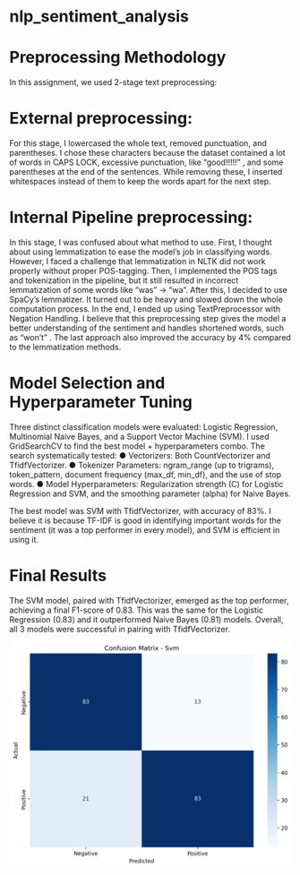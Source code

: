 # nlp_sentiment_analysis


# Preprocessing Methodology
In this assignment, we used 2-stage text preprocessing:

# External preprocessing:
For this stage, I lowercased the whole text, removed punctuation, and parentheses. I
chose these characters because the dataset contained a lot of words in CAPS LOCK,
excessive punctuation, like “good!!!!!”
, and some parentheses at the end of the
sentences. While removing these, I inserted whitespaces instead of them to keep the
words apart for the next step.

# Internal Pipeline preprocessing:
In this stage, I was confused about what method to use. First, I thought about using
lemmatization to ease the model’s job in classifying words. However, I faced a challenge
that lemmatization in NLTK did not work properly without proper POS-tagging. Then, I
implemented the POS tags and tokenization in the pipeline, but it still resulted in
incorrect lemmatization of some words like “was” -> “wa”. After this, I decided to use
SpaCy’s lemmatizer. It turned out to be heavy and slowed down the whole computation
process. In the end, I ended up using TextPreprocessor with Negation Handling. I
believe that this preprocessing step gives the model a better understanding of the
sentiment and handles shortened words, such as “won’t” . The last approach also
improved the accuracy by 4% compared to the lemmatization methods.

# Model Selection and Hyperparameter Tuning
Three distinct classification models were evaluated: Logistic Regression, Multinomial Naive
Bayes, and a Support Vector Machine (SVM).
I used GridSearchCV to find the best model + hyperparameters combo. The search
systematically tested:
● Vectorizers: Both CountVectorizer and TfidfVectorizer.
● Tokenizer Parameters: ngram_range (up to trigrams), token_pattern, document
frequency (max_df, min_df), and the use of stop words.
● Model Hyperparameters: Regularization strength (C) for Logistic Regression and SVM,
and the smoothing parameter (alpha) for Naive Bayes.

The best model was SVM with TfidfVectorizer, with accuracy of 83%. I believe it is because
TF-IDF is good in identifying important words for the sentiment (it was a top performer in every
model), and SVM is efficient in using it.

# Final Results

The SVM model, paired with TfidfVectorizer, emerged as the top performer, achieving a final
F1-score of 0.83. This was the same for the Logistic Regression (0.83) and it outperformed
Naive Bayes (0.81) models. Overall, all 3 models were successful in pairing with TfidfVectorizer.

![Alt text](confusion_matrix.png)
